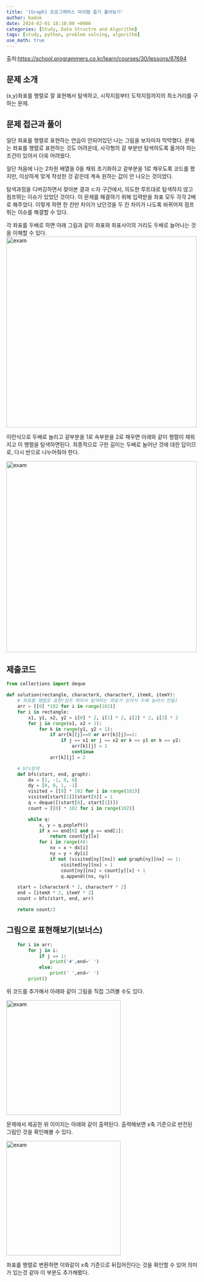 ```yaml
---
title: '[Graph] 프로그래머스 아이템 줍기 풀어보기'
author: baduk
date: 2024-02-01 18:10:00 +0900
categories: [Study, Data Structre and Algorithm]
tags: [study, python, problem solving, algorithm]
use_math: true
---
```

출처:<https://school.programmers.co.kr/learn/courses/30/lessons/87694>

## 문제 소개
(x,y)좌표를 행렬로 잘 표현해서 탐색하고, 시작지점부터 도착지점까지의 최소거리를 구하는 문제.

## 문제 접근과 풀이
일단 좌표를 행렬로 표현하는 연습이 안되어있던 나는 그림을 보자마자 막막했다. 문제는 좌표를 행렬로 표현하는 것도 어려운데, 사각형의 겉 부분만 탐색하도록 옮겨야 하는 조건이 있어서 더욱 어려웠다.

일단 처음에 나는 2차원 배열을 0을 채워 초기화하고 겉부분을 1로 채우도록 코드를 짰지만, 이상하게 맞게 작성한 것 같은데 계속 원하는 값이 안 나오는 것이었다.

탐색과정을 디버깅하면서 찾아본 결과 ㄷ자 구간에서, 의도한 루트대로 탐색하지 않고 점프뛰는 이슈가 있었던 것이다. 이 문제를 해결하기 위해 입력받을 좌표 모두 각각 2배로 해주었다. 이렇게 하면 한 칸만 차이가 났던것을 두 칸 차이가 나도록 바뀌어져 점프 뛰는 이슈를 해결할 수 있다.

각 좌표를 두배로 하면 아래 그림과 같이 좌표와 좌표사이의 거리도 두배로 늘어나는 것을 이해할 수 있다.
<img src='https://lh3.googleusercontent.com/pw/ABLVV84NcP7drvjtAwDgshRe2oh8J93cKSx2Psl8YQNQWn-2nTKEBUJCf1BsyLY7-rqrTTGBjyEeSG85u1nc34VEGXlUs43K8VPL5ehUYkNIplf0YOlDfu-vU3OoSSdBP0oFSC6kB3942IGKEBQ6Y2uoJ4JG=w1000-h1294-s-no-gm?authuser=0' width=500 alt='exam'>

이런식으로 두배로 늘리고 겉부분을 1로 속부분을 2로 채우면 아래와 같이 행렬이 채워지고 이 행렬을 탐색하면된다. 최종적으로 구한 길이는 두배로 늘어난 것에 대한 답이므로, 다시 반으로 나누어줘야  한다.

<img src='https://lh3.googleusercontent.com/pw/ABLVV865t4cyQj87ZF5kB7CFBTO1bql0BxEuvjKpSQnK8zLIur4Dath_aPGoidDjzDNIWKoaBH_iiC4uFKhgM6LGLooEzaoFZaGxEjBjy8PHiLqyMlDGzaHHArqdy6a0csk2xNJjTJE2bwesZy19f36fjKjH=w515-h538-s-no-gm?authuser=0' width=500 alt='exam'>

## 제출코드

```python
from collections import deque

def solution(rectangle, characterX, characterY, itemX, itemY):
    # 좌표를 행렬로 표현(점프 뛰어서 탐색하는 좌표가 있어서 두배 늘려서 만듦)
    arr = [[0] *102 for i in range(102)]
    for i in rectangle:
        x1, y1, x2, y2 = i[0] * 2, i[1] * 2, i[2] * 2, i[3] * 2
        for j in range(x1, x2 + 1):
            for k in range(y1, y2 + 1):
                if arr[k][j]==0 or arr[k][j]==1:
                    if j == x1 or j == x2 or k == y1 or k == y2:
                        arr[k][j] = 1
                        continue
                arr[k][j] = 2

    # bfs탐색
    def bfs(start, end, graph):
        dx = [1, -1, 0, 0]
        dy = [0, 0, 1, -1]
        visited = [[0] * 102 for i in range(102)]
        visited[start[1]][start[0]] = 1
        q = deque([(start[0], start[1])])
        count = [[0] * 102 for i in range(102)]

        while q:
            x, y = q.popleft()
            if x == end[0] and y == end[1]:
                return count[y][x]
            for i in range(4):
                nx = x + dx[i]
                ny = y + dy[i]
                if not (visited[ny][nx]) and graph[ny][nx] == 1:
                    visited[ny][nx] = 1
                    count[ny][nx] = count[y][x] + 1
                    q.append((nx, ny))

    start = [characterX * 2, characterY * 2]
    end = [itemX * 2, itemY * 2]
    count = bfs(start, end, arr)

    return count/2
```

## 그림으로 표현해보기(보너스)
```python
    for i in arr:
        for j in i:
            if j == 1:
                print('#',end=' ')
            else:
                print(' ',end=' ')
        print()
```
위 코드를 추가해서 아래와 같이 그림을 직접 그려볼 수도 있다.

<img src='https://lh3.googleusercontent.com/pw/ABLVV87cwRrzX4EWQbrnQwMXKcEGWN9-YLq4_jzDiOExa-s-amtSZXmLGinqQJtIOcQ-U5zj58X1mDL16JTL2IfUEjS2XOQqF7AkX4PhC4WZSSiXns3GGKK8c15vg1w9UhOGkKJcl1o62HnriFDouySW2Pvr=w195-h227-s-no-gm?authuser=0' width='300' alt='exam'>

문제에서 제공한 위 이미지는 아래와 같이 출력된다. 출력해보면 x축 기준으로 반전된 그림인 것을 확인해볼 수 있다.

<img src='https://lh3.googleusercontent.com/pw/ABLVV84q68OrPRiMlFLq853csThanBxLEQ-ksVcmGP-HPTzIO70_x4BIzjTDmsMsWaZaOizWT8iIg4w3b2w5fSTcuvTV0HCgiZ9y6K3_JzKGNUlZm8jYp1rkHFQOiMqkXkiPOdKkk9JT5WIO27qLHGp12FBG=w333-h388-s-no-gm?authuser=0' width='300' alt='exam'>

좌표를 행렬로 변환하면 이와같이 x축 기준으로 뒤집어진다는 것을 확인할 수 있어 의미가 있는것 같아 이 부분도 추가해봤다.